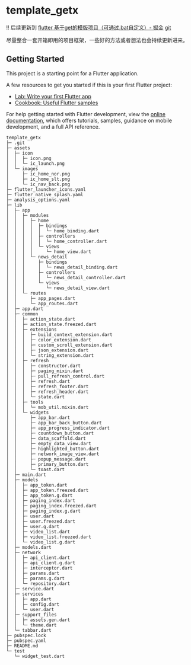 # template_getx

!! 后续更新到 
[flutter 基于get的模版项目（可通过.bat自定义）- 掘金](https://juejin.cn/post/7248788659930939447)
[git](https://github.com/boomcx/template_batch.git)


尽量整合一套开箱即用的项目框架，一些好的方法或者想法也会持续更新进来。

## Getting Started

This project is a starting point for a Flutter application.

A few resources to get you started if this is your first Flutter project:

- [Lab: Write your first Flutter app](https://docs.flutter.dev/get-started/codelab)
- [Cookbook: Useful Flutter samples](https://docs.flutter.dev/cookbook)

For help getting started with Flutter development, view the
[online documentation](https://docs.flutter.dev/), which offers tutorials,
samples, guidance on mobile development, and a full API reference.

```
template_getx
├─ .git
├─ assets
│  ├─ icon
│  │  ├─ icon.png
│  │  └─ ic_launch.png
│  └─ images
│     ├─ ic_home_nor.png
│     ├─ ic_home_slt.png
│     └─ ic_nav_back.png
├─ flutter_launcher_icons.yaml
├─ flutter_native_splash.yaml
├─ analysis_options.yaml
├─ lib
│  ├─ app
│  │  ├─ modules
│  │  │  ├─ home
│  │  │  │  ├─ bindings
│  │  │  │  │  └─ home_binding.dart
│  │  │  │  ├─ controllers
│  │  │  │  │  └─ home_controller.dart
│  │  │  │  └─ views
│  │  │  │     └─ home_view.dart
│  │  │  └─ news_detail
│  │  │     ├─ bindings
│  │  │     │  └─ news_detail_binding.dart
│  │  │     ├─ controllers
│  │  │     │  └─ news_detail_controller.dart
│  │  │     └─ views
│  │  │        └─ news_detail_view.dart
│  │  └─ routes
│  │     ├─ app_pages.dart
│  │     └─ app_routes.dart
│  ├─ app.dart
│  ├─ common
│  │  ├─ action_state.dart
│  │  ├─ action_state.freezed.dart
│  │  ├─ extensions
│  │  │  ├─ build_context_extension.dart
│  │  │  ├─ color_extension.dart
│  │  │  ├─ custom_scroll_extension.dart
│  │  │  ├─ json_extension.dart
│  │  │  └─ string_extension.dart
│  │  ├─ refresh
│  │  │  ├─ constructor.dart
│  │  │  ├─ paging_mixin.dart
│  │  │  ├─ pull_refresh_control.dart
│  │  │  ├─ refresh.dart
│  │  │  ├─ refresh_footer.dart
│  │  │  ├─ refresh_header.dart
│  │  │  └─ state.dart
│  │  ├─ tools
│  │  │  └─ mob_util.mixin.dart
│  │  └─ widgets
│  │     ├─ app_bar.dart
│  │     ├─ app_bar_back_button.dart
│  │     ├─ app_progress_indicator.dart
│  │     ├─ countdown_button.dart
│  │     ├─ data_scaffold.dart
│  │     ├─ empty_data_view.dart
│  │     ├─ highlighted_button.dart
│  │     ├─ network_image_view.dart
│  │     ├─ popup_message.dart
│  │     ├─ primary_button.dart
│  │     └─ toast.dart
│  ├─ main.dart
│  ├─ models
│  │  ├─ app_token.dart
│  │  ├─ app_token.freezed.dart
│  │  ├─ app_token.g.dart
│  │  ├─ paging_index.dart
│  │  ├─ paging_index.freezed.dart
│  │  ├─ paging_index.g.dart
│  │  ├─ user.dart
│  │  ├─ user.freezed.dart
│  │  ├─ user.g.dart
│  │  ├─ video_list.dart
│  │  ├─ video_list.freezed.dart
│  │  └─ video_list.g.dart
│  ├─ models.dart
│  ├─ network
│  │  ├─ api_client.dart
│  │  ├─ api_client.g.dart
│  │  ├─ interceptor.dart
│  │  ├─ params.dart
│  │  ├─ params.g.dart
│  │  └─ repository.dart
│  ├─ service.dart
│  ├─ services
│  │  ├─ app.dart
│  │  ├─ config.dart
│  │  └─ user.dart
│  ├─ support_files
│  │  ├─ assets.gen.dart
│  │  └─ theme.dart
│  └─ tabbar.dart
├─ pubspec.lock
├─ pubspec.yaml
├─ README.md
└─ test
   └─ widget_test.dart

```
